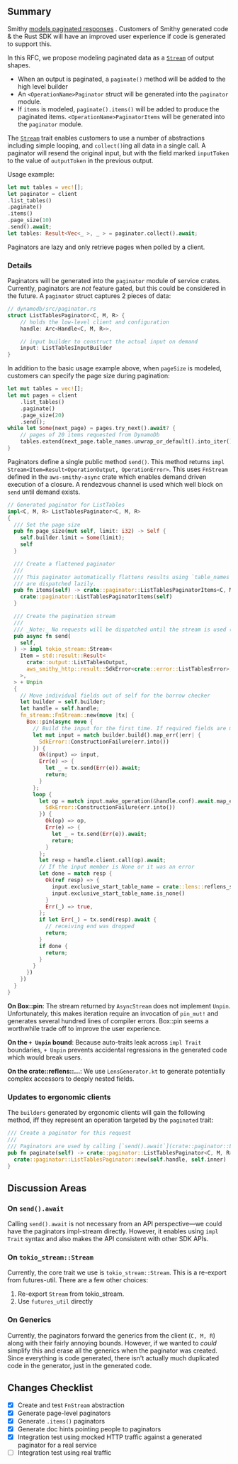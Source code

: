 ## Summary

Smithy [models paginated responses](https://awslabs.github.io/smithy/1.0/spec/core/behavior-traits.html#paginated-trait)
. Customers of Smithy generated code & the Rust SDK will have an improved user experience if code is generated to
support this.

In this RFC, we propose modeling paginated data as
a  [`Stream`](https://docs.rs/tokio-stream/0.1.5/tokio_stream/#traits) of output shapes.

- When an output is paginated, a `paginate()` method will be added to the high level builder
- An `<OperationName>Paginator` struct will be generated into the `paginator` module.
- If `items` is modeled, `paginate().items()` will be added to produce the paginated
  items. `<OperationName>PaginatorItems` will be generated into the `paginator` module.

The [`Stream`](https://docs.rs/tokio-stream/latest/tokio_stream/index.html) trait enables customers to use a number of
abstractions including simple looping, and `collect()`ing all data in a single call. A paginator will resend the
original input, but with the field marked `inputToken` to the value of `outputToken` in the previous output.

Usage example:

```rust
let mut tables = vec![];
let paginator = client
.list_tables()
.paginate()
.items()
.page_size(10)
.send().await;
let tables: Result<Vec<_ >, _ > = paginator.collect().await;
```

Paginators are lazy and only retrieve pages when polled by a client.

### Details

Paginators will be generated into the `paginator` module of service crates. Currently, paginators are _not_ feature gated, but this
could be considered in the future. A `paginator` struct captures 2 pieces of data:

```rust
// dynamodb/src/paginator.rs
struct ListTablesPaginator<C, M, R> {
    // holds the low-level client and configuration
    handle: Arc<Handle<C, M, R>>,

    // input builder to construct the actual input on demand
    input: ListTablesInputBuilder
}
```

In addition to the basic usage example above, when `pageSize` is modeled, customers can specify the page size during
pagination:

```rust
let mut tables = vec![];
let mut pages = client
    .list_tables()
    .paginate()
    .page_size(20)
    .send();
while let Some(next_page) = pages.try_next().await? {
    // pages of 20 items requested from DynamoDb
    tables.extend(next_page.table_names.unwrap_or_default().into_iter());
}
```

Paginators define a single public method `send()`. This method
returns `impl Stream<Item=Result<OperationOutput, OperationError>`. This uses `FnStream` defined in the `aws-smithy-async` crate which
enables demand driven execution of a closure. A rendezvous channel is used which well block on `send` until demand exists.
```rust
// Generated paginator for ListTables
impl<C, M, R> ListTablesPaginator<C, M, R>
{
  /// Set the page size
  pub fn page_size(mut self, limit: i32) -> Self {
    self.builder.limit = Some(limit);
    self
  }

  /// Create a flattened paginator
  ///
  /// This paginator automatically flattens results using `table_names`. Queries to the underlying service
  /// are dispatched lazily.
  pub fn items(self) -> crate::paginator::ListTablesPaginatorItems<C, M, R> {
    crate::paginator::ListTablesPaginatorItems(self)
  }

  /// Create the pagination stream
  ///
  /// _Note:_ No requests will be dispatched until the stream is used (eg. with [`.next()`](tokio_stream::StreamExt::next)).
  pub async fn send(
    self,
  ) -> impl tokio_stream::Stream<
    Item = std::result::Result<
      crate::output::ListTablesOutput,
      aws_smithy_http::result::SdkError<crate::error::ListTablesError>,
    >,
  > + Unpin
  {
    // Move individual fields out of self for the borrow checker
    let builder = self.builder;
    let handle = self.handle;
    fn_stream::FnStream::new(move |tx| {
      Box::pin(async move {
        // Build the input for the first time. If required fields are missing, this is where we'll produce an early error.
        let mut input = match builder.build().map_err(|err| {
          SdkError::ConstructionFailure(err.into())
        }) {
          Ok(input) => input,
          Err(e) => {
            let _ = tx.send(Err(e)).await;
            return;
          }
        };
        loop {
          let op = match input.make_operation(&handle.conf).await.map_err(|err| {
            SdkError::ConstructionFailure(err.into())
          }) {
            Ok(op) => op,
            Err(e) => {
              let _ = tx.send(Err(e)).await;
              return;
            }
          };
          let resp = handle.client.call(op).await;
          // If the input member is None or it was an error
          let done = match resp {
            Ok(ref resp) => {
              input.exclusive_start_table_name = crate::lens::reflens_structure_crate_output_list_tables_output_last_evaluated_table_name(resp).cloned();
              input.exclusive_start_table_name.is_none()
            }
            Err(_) => true,
          };
          if let Err(_) = tx.send(resp).await {
            // receiving end was dropped
            return;
          }
          if done {
            return;
          }
        }
      })
    })
  }
}
```

**On Box::pin**: The stream returned by `AsyncStream` does not implement `Unpin`. Unfortunately, this makes iteration
require an invocation of `pin_mut!` and generates several hundred lines of compiler errors. Box::pin seems a worthwhile
trade off to improve the user experience.

**On the `+ Unpin` bound**: Because auto-traits leak across `impl Trait` boundaries, `+ Unpin` prevents accidental
regressions in the generated code which would break users.

**On the crate::reflens::...**: We use `LensGenerator.kt` to generate potentially complex accessors to deeply nested fields.

### Updates to ergonomic clients

The `builders` generated by ergonomic clients will gain the following method, iff they represent an operation targeted
by the `paginated` trait:

```rust
/// Create a paginator for this request
///
/// Paginators are used by calling [`send().await`](crate::paginator::ListTablesPaginator::send) which returns a [`Stream`](tokio_stream::Stream).
pub fn paginate(self) -> crate::paginator::ListTablesPaginator<C, M, R> {
  crate::paginator::ListTablesPaginator::new(self.handle, self.inner)
}
```

## Discussion Areas
### On `send().await`
Calling `send().await` is not necessary from an API perspective—we could have the paginators impl-stream directly. However,
it enables using `impl Trait` syntax and also makes the API consistent with other SDK APIs.

### On `tokio_stream::Stream`
Currently, the core trait we use is `tokio_stream::Stream`. This is a re-export from futures-util. There are a few other choices:
1. Re-export `Stream` from tokio_stream.
2. Use `futures_util` directly

### On Generics
Currently, the paginators forward the generics from the client (`C, M, R`) along with their fairly annoying bounds.
However, if we wanted to _could_ simplify this and erase all the generics when the paginator was created. Since everything
is code generated, there isn't actually much duplicated code in the generator, just in the generated code.

## Changes Checklist
- [x] Create and test `FnStream` abstraction
- [x] Generate page-level paginators
- [x] Generate `.items()` paginators
- [x] Generate doc hints pointing people to paginators
- [x] Integration test using mocked HTTP traffic against a generated paginator for a real service
- [ ] Integration test using real traffic
